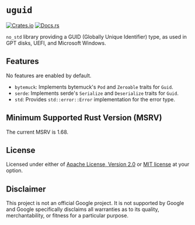 # `uguid`

[![Crates.io](https://img.shields.io/crates/v/uguid)](https://crates.io/crates/uguid) 
[![Docs.rs](https://docs.rs/uguid/badge.svg)](https://docs.rs/uguid)

`no_std` library providing a GUID (Globally Unique Identifier) type, as
used in GPT disks, UEFI, and Microsoft Windows.

[GPT]: https://en.wikipedia.org/wiki/GUID_Partition_Table

## Features

No features are enabled by default.

* `bytemuck`: Implements bytemuck's `Pod` and `Zeroable` traits for `Guid`.
* `serde`: Implements serde's `Serialize` and `Deserialize` traits for `Guid`.
* `std`: Provides `std::error::Error` implementation for the error type.

## Minimum Supported Rust Version (MSRV)

The current MSRV is 1.68.

## License

Licensed under either of [Apache License, Version 2.0](LICENSE-APACHE)
or [MIT license](LICENSE-MIT) at your option.

## Disclaimer

This project is not an official Google project. It is not supported by
Google and Google specifically disclaims all warranties as to its quality,
merchantability, or fitness for a particular purpose.
